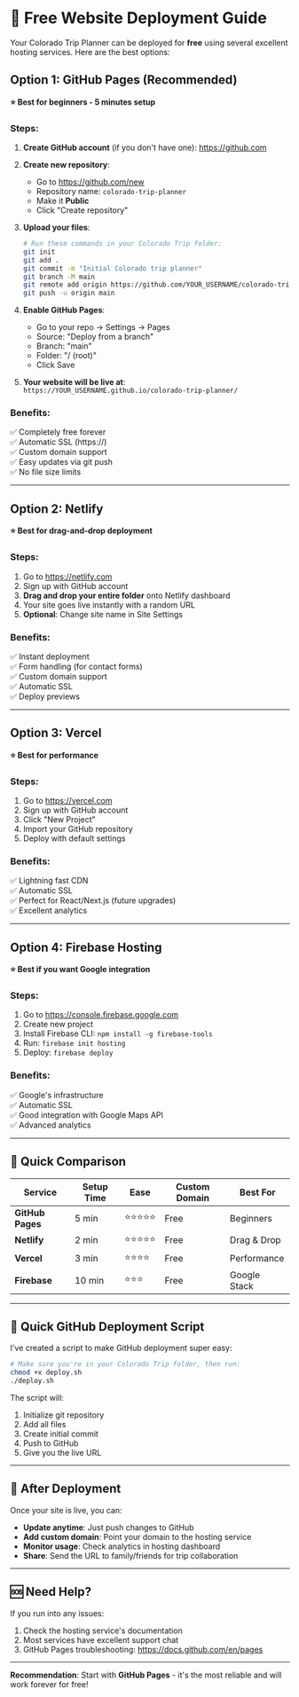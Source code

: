 # 🚀 Free Website Deployment Guide

Your Colorado Trip Planner can be deployed for **free** using several excellent hosting services. Here are the best options:

## Option 1: GitHub Pages (Recommended) 
**⭐️ Best for beginners - 5 minutes setup**

### Steps:
1. **Create GitHub account** (if you don't have one): https://github.com
2. **Create new repository**:
   - Go to https://github.com/new
   - Repository name: `colorado-trip-planner`
   - Make it **Public**
   - Click "Create repository"

3. **Upload your files**:
   ```bash
   # Run these commands in your Colorado Trip folder:
   git init
   git add .
   git commit -m "Initial Colorado trip planner"
   git branch -M main
   git remote add origin https://github.com/YOUR_USERNAME/colorado-trip-planner.git
   git push -u origin main
   ```

4. **Enable GitHub Pages**:
   - Go to your repo → Settings → Pages
   - Source: "Deploy from a branch"
   - Branch: "main"
   - Folder: "/ (root)"
   - Click Save

5. **Your website will be live at**: 
   `https://YOUR_USERNAME.github.io/colorado-trip-planner/`

### Benefits:
✅ Completely free forever  
✅ Automatic SSL (https://)  
✅ Custom domain support  
✅ Easy updates via git push  
✅ No file size limits  

---

## Option 2: Netlify
**⭐️ Best for drag-and-drop deployment**

### Steps:
1. Go to https://netlify.com
2. Sign up with GitHub account
3. **Drag and drop your entire folder** onto Netlify dashboard
4. Your site goes live instantly with a random URL
5. **Optional**: Change site name in Site Settings

### Benefits:
✅ Instant deployment  
✅ Form handling (for contact forms)  
✅ Custom domain support  
✅ Automatic SSL  
✅ Deploy previews  

---

## Option 3: Vercel
**⭐️ Best for performance**

### Steps:
1. Go to https://vercel.com
2. Sign up with GitHub account
3. Click "New Project"
4. Import your GitHub repository
5. Deploy with default settings

### Benefits:
✅ Lightning fast CDN  
✅ Automatic SSL  
✅ Perfect for React/Next.js (future upgrades)  
✅ Excellent analytics  

---

## Option 4: Firebase Hosting
**⭐️ Best if you want Google integration**

### Steps:
1. Go to https://console.firebase.google.com
2. Create new project
3. Install Firebase CLI: `npm install -g firebase-tools`
4. Run: `firebase init hosting`
5. Deploy: `firebase deploy`

### Benefits:
✅ Google's infrastructure  
✅ Automatic SSL  
✅ Good integration with Google Maps API  
✅ Advanced analytics  

---

## 🎯 Quick Comparison

| Service | Setup Time | Ease | Custom Domain | Best For |
|---------|------------|------|---------------|----------|
| **GitHub Pages** | 5 min | ⭐⭐⭐⭐⭐ | Free | Beginners |
| **Netlify** | 2 min | ⭐⭐⭐⭐⭐ | Free | Drag & Drop |
| **Vercel** | 3 min | ⭐⭐⭐⭐ | Free | Performance |
| **Firebase** | 10 min | ⭐⭐⭐ | Free | Google Stack |

---

## 🔧 Quick GitHub Deployment Script

I've created a script to make GitHub deployment super easy:

```bash
# Make sure you're in your Colorado Trip folder, then run:
chmod +x deploy.sh
./deploy.sh
```

The script will:
1. Initialize git repository
2. Add all files
3. Create initial commit
4. Push to GitHub
5. Give you the live URL

---

## 📝 After Deployment

Once your site is live, you can:
- **Update anytime**: Just push changes to GitHub
- **Add custom domain**: Point your domain to the hosting service
- **Monitor usage**: Check analytics in hosting dashboard
- **Share**: Send the URL to family/friends for trip collaboration

---

## 🆘 Need Help?

If you run into any issues:
1. Check the hosting service's documentation
2. Most services have excellent support chat
3. GitHub Pages troubleshooting: https://docs.github.com/en/pages

---

**Recommendation**: Start with **GitHub Pages** - it's the most reliable and will work forever for free!